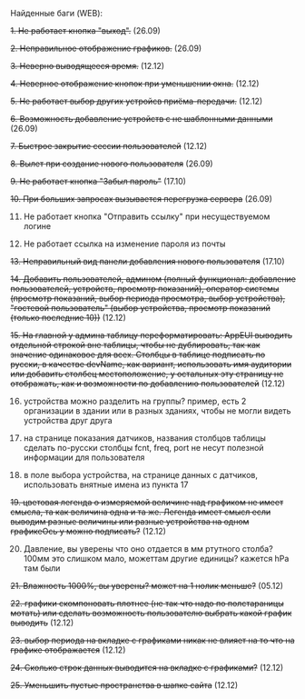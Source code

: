 Найденные баги (WEB):

~~1. Не работает кнопка "выход".~~  (26.09)

~~2. Неправильное отображение графиков.~~ (26.09)

~~3. Неверно выводящееся время.~~ (12.12)

~~4. Неверное отображение кнопок при уменьшении окна.~~ (12.12)

~~5. Не работает выбор других устройсв приёма-передачи.~~ (12.12)

~~6. Возможность добавление устройств с не шаблонными данными~~ (26.09)

~~7. Быстрое закрытие сессии пользователей~~ (12.12)

~~8. Вылет при создание нового пользователя~~ (26.09)

~~9. Не работает кнопка "Забыл пароль"~~ (17.10)

~~10. При больших запросах вызывается перегрузка сервера~~ (26.09)

11. Не работает кнопка "Отправить ссылку" при несуществуемом логине

12. Не работает ссылка на изменение пароля из почты

~~13. Неправильный вид панели добавления нового пользователя~~ (17.10)

~~14. Добавить пользователей, админом (полный функционал: добавление пользователей, устройств, просмотр показаний), оператор системы (просмотр показаний, выбор периода просмотра, выбор устройства), "гостевой пользователь" (выбор устройства, просмотр показаний (только последние 10))~~ (12.12)

~~15. На главной у админа таблицу переформатировать: AppEUI выводить отдельной строкой вне таблицы, чтобы не дублировать, так как значение одинаковое для всех. Столбцы в таблице подписать по русски, в качестве devName, как вариант, использовать имя аудитории или добавить столбец местоположение, у остальных эту страницу не отображать, как и возможности по добавлению пользователей~~ (12.12)

16. устройства можно разделить на группы? пример, есть 2 организации в здании или в разных зданиях, чтобы не могли видеть устройства друг друга

17. на странице показания датчиков, названия столбцов таблицы сделать по-русски столбцы fcnt, freq, port не несут полезной информации для пользователя

18. в поле выбора устройства, на странице данных с датчиков, использовать внятные имена из пункта 17

~~19. цветовая легенда о измеряемой величине над графиком не имеет смысла, та как величина одна и та же. Легенда имеет смысл если выводим разные величины или разные устройства на одном графикеОсь у можно подписать?~~ (12.12)
    
20. Давление, вы уверены что оно отдается в мм ртутного столба? 100мм это слишком мало, можеттам другие единицы? кажется hPa там были

~~21. Влажность 1000%, вы уверены? может на 1 нолик меньше?~~ (05.12) 

~~22. графики скомпоновать плотнее (не так что надо по полстараницы мотать) или сделать возможность пользователю выбрать какой график выводить~~ (12.12)

~~23. выбор периода на вкладке с графиками никак не влияет на то что на графике отображается~~ (12.12)

~~24. Сколько строк данных выводится на вкладке с графиками?~~ (12.12)

~~25. Уменьшить пустые пространства в шапке сайта~~ (12.12)

